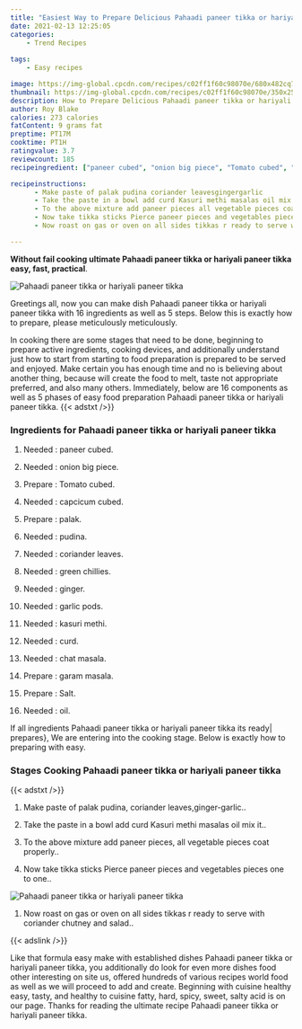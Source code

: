 ```yaml
---
title: "Easiest Way to Prepare Delicious Pahaadi paneer tikka or hariyali paneer tikka"
date: 2021-02-13 12:25:05
categories:
    - Trend Recipes
    
tags:
    - Easy recipes

image: https://img-global.cpcdn.com/recipes/c02ff1f60c98070e/680x482cq70/pahaadi-paneer-tikka-or-hariyali-paneer-tikka-recipe-main-photo.jpg
thumbnail: https://img-global.cpcdn.com/recipes/c02ff1f60c98070e/350x250cq70/pahaadi-paneer-tikka-or-hariyali-paneer-tikka-recipe-main-photo.jpg
description: How to Prepare Delicious Pahaadi paneer tikka or hariyali paneer tikka with 16 ingredients and 5 stages of easy cooking.
author: Roy Blake
calories: 273 calories
fatContent: 9 grams fat
preptime: PT17M
cooktime: PT1H
ratingvalue: 3.7
reviewcount: 185
recipeingredient: ["paneer cubed", "onion big piece", "Tomato cubed", "capcicum cubed", "palak", "pudina", "coriander leaves", "green chillies", "ginger", "garlic pods", "kasuri methi", "curd", "chat masala", "garam masala", "Salt", "oil"]

recipeinstructions: 
      - Make paste of palak pudina coriander leavesgingergarlic 
      - Take the paste in a bowl add curd Kasuri methi masalas oil mix it 
      - To the above mixture add paneer pieces all vegetable pieces coat properly 
      - Now take tikka sticks Pierce paneer pieces and vegetables pieces one to one 
      - Now roast on gas or oven on all sides tikkas r ready to serve with coriander chutney and salad

---
```




**Without fail cooking ultimate Pahaadi paneer tikka or hariyali paneer tikka easy, fast, practical**. 


![Pahaadi paneer tikka or hariyali paneer tikka](https://img-global.cpcdn.com/recipes/c02ff1f60c98070e/680x482cq70/pahaadi-paneer-tikka-or-hariyali-paneer-tikka-recipe-main-photo.jpg "Pahaadi paneer tikka or hariyali paneer tikka")




Greetings all, now you can make dish Pahaadi paneer tikka or hariyali paneer tikka with 16 ingredients as well as 5 steps. Below this is exactly how to prepare, please meticulously meticulously.

In cooking there are some stages that need to be done, beginning to prepare active ingredients, cooking devices, and additionally understand just how to start from starting to food preparation is prepared to be served and enjoyed. Make certain you has enough time and no is believing about another thing, because will create the food to melt, taste not appropriate preferred, and also many others. Immediately, below are 16 components as well as 5 phases of easy food preparation Pahaadi paneer tikka or hariyali paneer tikka.
{{< adstxt />}}

### Ingredients for Pahaadi paneer tikka or hariyali paneer tikka


1. Needed  : paneer cubed.

1. Needed  : onion big piece.

1. Prepare  : Tomato cubed.

1. Needed  : capcicum cubed.

1. Prepare  : palak.

1. Needed  : pudina.

1. Needed  : coriander leaves.

1. Needed  : green chillies.

1. Needed  : ginger.

1. Needed  : garlic pods.

1. Needed  : kasuri methi.

1. Needed  : curd.

1. Needed  : chat masala.

1. Prepare  : garam masala.

1. Prepare  : Salt.

1. Needed  : oil.



If all ingredients Pahaadi paneer tikka or hariyali paneer tikka its ready| prepares}, We are entering into the cooking stage. Below is exactly how to preparing with easy.

### Stages Cooking Pahaadi paneer tikka or hariyali paneer tikka

{{< adstxt />}}


1. Make paste of palak pudina, coriander leaves,ginger-garlic..



1. Take the paste in a bowl add curd Kasuri methi masalas oil mix it..



1. To the above mixture add paneer pieces, all vegetable pieces coat properly..



1. Now take tikka sticks Pierce paneer pieces and vegetables pieces one to one..



![Pahaadi paneer tikka or hariyali paneer tikka](https://img-global.cpcdn.com/steps/274af787100dced3/160x128cq70/pahaadi-paneer-tikka-or-hariyali-paneer-tikka-recipe-step-4-photo.jpg" "Pahaadi paneer tikka or hariyali paneer tikka")



1. Now roast on gas or oven on all sides tikkas r ready to serve with coriander chutney and salad..





{{< adslink />}}

Like that formula easy make with established dishes Pahaadi paneer tikka or hariyali paneer tikka, you additionally do look for even more dishes food other interesting on site us, offered hundreds of various recipes world food as well as we will proceed to add and create. Beginning with cuisine healthy easy, tasty, and healthy to cuisine fatty, hard, spicy, sweet, salty acid is on our page. Thanks for reading the ultimate recipe Pahaadi paneer tikka or hariyali paneer tikka.
